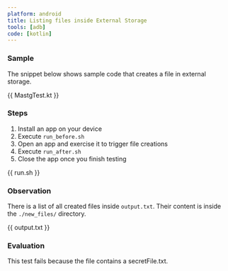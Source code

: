 ```yaml
---
platform: android
title: Listing files inside External Storage 
tools: [adb]
code: [kotlin]
---
```


### Sample

The snippet below shows sample code that creates a file in external storage.

{{ MastgTest.kt }}

### Steps

1. Install an app on your device
2. Execute `run_before.sh`
3. Open an app and exercise it to trigger file creations
4. Execute `run_after.sh`
5. Close the app once you finish testing

{{ run.sh }}

### Observation

There is a list of all created files inside `output.txt`. Their content is inside the `./new_files/` directory.

{{ output.txt }}

### Evaluation

This test fails because the file contains a secretFile.txt.

